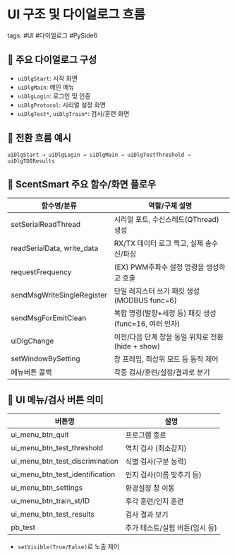 # UI 구조 및 다이얼로그 흐름
tags: #UI #다이얼로그 #PySide6

## 🧩 주요 다이얼로그 구성

- `uiDlgStart`: 시작 화면
- `uiDlgMain`: 메인 메뉴
- `uiDlgLogin`: 로그인 및 인증
- `uiDlgProtocol`: 시리얼 설정 화면
- `uiDlgTest*`, `uiDlgTrain*`: 검사/훈련 화면

## 🔁 전환 흐름 예시

```text
uiDlgStart → uiDlgLogin → uiDlgMain → uiDlgTestThreshold → uiDlgTDIResults
```

## 🧩 ScentSmart 주요 함수/화면 플로우

|함수명/분류|역할/구체 설명|
|---|---|
|setSerialReadThread|시리얼 포트, 수신스레드(QThread) 생성|
|readSerialData, write_data|RX/TX 데이터 로그 찍고, 실제 송수신/파싱|
|requestFrequency|(EX) PWM주파수 설정 명령을 생성하고 호출|
|sendMsgWriteSingleRegister|단일 레지스터 쓰기 패킷 생성 (MODBUS func=6)|
|sendMsgForEmitClean|복합 명령(발향+세정 등) 패킷 생성(func=16, 여러 인자)|
|uiDlgChange|이전/다음 단계 창을 동일 위치로 전환 (hide + show)|
|setWindowBySetting|창 프레임, 최상위 모드 등 동적 제어|
|메뉴버튼 콜백|각종 검사/훈련/설정/결과로 분기|

## 🧩 UI 메뉴/검사 버튼 의미

|버튼명|설명|
|---|---|
|ui_menu_btn_quit|프로그램 종료|
|ui_menu_btn_test_threshold|역치 검사 (최소감지)|
|ui_menu_btn_test_discrimination|식별 검사(구분 능력)|
|ui_menu_btn_test_identification|인지 검사(이름 맞추기 등)|
|ui_menu_btn_settings|환경설정 창 이동|
|ui_menu_btn_train_st/ID|후각 훈련/인지 훈련|
|ui_menu_btn_test_results|검사 결과 보기|
|pb_test|추가 테스트/실험 버튼(임시 등)|

- `setVisible(True/False)`로 노출 제어